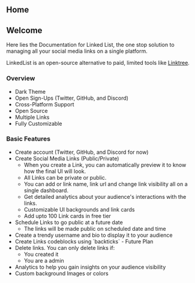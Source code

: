 ## Home
## Welcome
Here lies the Documentation for Linked List, the one stop solution to managing all your social media links on a single platform.

LinkedList is an open-source alternative to paid, limited tools like [Linktree](https://linktr.ee/).

### Overview
- Dark Theme
- Open Sign-Ups (Twitter, GitHub, and Discord)
- Cross-Platform Support
- Open Source
- Multiple Links
- Fully Customizable

### Basic Features
- Create account (Twitter, GitHub, and Discord for now)
- Create Social Media Links (Public/Private)
  - When you create a Link, you can automatically preview it to know how the final UI will look.
  - All Links can be private or public.
  - You can add or link name, link url and change link visibility all on a single dashboard.
  - Get detailed analytics about your audience's interactions with the links.
  - Customizable UI backgrounds and link cards
  - Add upto 100 Link cards in free tier
- Schedule Links to go public at a future date
  - The links will be made public on scheduled date and time
- Create a trendy username and bio to display it to your audience
- Create Links codeblocks using \`backticks\` - Future Plan
- Delete links. You can only delete links if:
  - You created it
  - You are a admin
- Analytics to help you gain insights on your audience visibility
- Custom background Images or colors